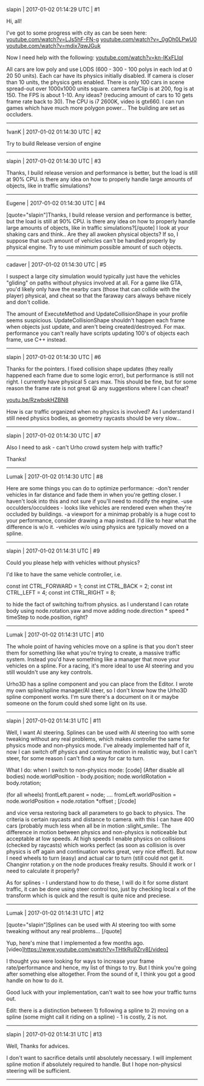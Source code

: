 slapin | 2017-01-02 01:14:29 UTC | #1

Hi, all!

I've got to some progress with city as can be seen here:
[youtube.com/watch?v=LJs5hF-FN-g](https://www.youtube.com/watch?v=LJs5hF-FN-g)
[youtube.com/watch?v=_0gOh0LPwU0](https://www.youtube.com/watch?v=_0gOh0LPwU0)
[youtube.com/watch?v=mdix7qwJGuk](https://www.youtube.com/watch?v=mdix7qwJGuk)

Now I need help with the following:
[youtube.com/watch?v=kn-IKxFLlqI](https://www.youtube.com/watch?v=kn-IKxFLlqI)

All cars are low poly and use LODS (600 - 300 - 100 polys in each lod at 0 20 50 units). Each car have its physics initially disabled.
If camera is closer than 10 units, the physics gets enabled. There is only 100 cars in scene spread-out over 1000x1000 units square.
camera farClip is at 200, fog is at 150. The FPS is about 1-10. Any ideas?
(reducing amount of cars to 10 gets frame rate back to 30).
The CPU is i7 2600K, video is gtx660. I can run games which have much more polygon power...
The building are set as occluders.

-------------------------

1vanK | 2017-01-02 01:14:30 UTC | #2

Try to build Release version of engine

-------------------------

slapin | 2017-01-02 01:14:30 UTC | #3

Thanks, I build release version and performance is better, but the load is still at 90% CPU.
is there any idea on how to properly handle large amounts of objects, like in traffic simulations?

-------------------------

Eugene | 2017-01-02 01:14:30 UTC | #4

[quote="slapin"]Thanks, I build release version and performance is better, but the load is still at 90% CPU.
is there any idea on how to properly handle large amounts of objects, like in traffic simulations?[/quote]
I look at your shaking cars and think.. Are they all awoken physical objects? If so, I suppose that such amount of vehicles can't be handled properly by physical engine. Try to use minimum possible amount of such objects.

-------------------------

cadaver | 2017-01-02 01:14:30 UTC | #5

I suspect a large city simulation would typically just have the vehicles "gliding" on paths without physics involved at all. For a game like GTA, you'd likely only have the nearby cars (those that can collide with the player) physical, and cheat so that the faraway cars always behave nicely and don't collide.

The amount of ExecuteMethod and UpdateCollisionShape in your profile seems suspicious. UpdateCollisionShape shouldn't happen each frame when objects just update, and aren't being created/destroyed. For max. performance you can't really have scripts updating 100's of objects each frame, use C++ instead.

-------------------------

slapin | 2017-01-02 01:14:30 UTC | #6

Thanks for the pointers. I fixed collision shape updates (they really happened each frame due to some logic error), but performance is still not right. I currently have physical 5 cars max. This should be fine, but for some reason the frame rate is not great :frowning:
any suggestions where I can cheat?

[youtu.be/RzwbokHZBN8](https://youtu.be/RzwbokHZBN8)

How is car traffic organized when no physics is involved? As I understand I still need physics bodies, as geometry raycasts should be very slow...

-------------------------

slapin | 2017-01-02 01:14:30 UTC | #7

Also I need to ask - can't Urho crowd system help with traffic?

Thanks!

-------------------------

Lumak | 2017-01-02 01:14:30 UTC | #8

Here are some things you can do to optimize performance:
-don't render vehicles in far distance and fade them in when you're getting closer. I haven't look into this and not sure if you'll need to modify the engine.
-use occulders/occuldees - looks like vehicles are rendered even when they're occluded by buildings.
-a viewport for a minimap probably is a huge cost to your performance, consider drawing a map instead. I'd like to hear what the difference is w/o it.
-vehicles w/o using physics are typically moved on a spline.

-------------------------

slapin | 2017-01-02 01:14:31 UTC | #9

Could you please help with vehicles without physics?

I'd like to have the same vehicle controller, i.e.

const int CTRL_FORWARD = 1;
const int CTRL_BACK = 2;
const int CTRL_LEFT = 4;
const int CTRL_RIGHT = 8;

to hide the fact of switching to/from physics. as I understand I can rotate body using node.rotation.yaw and move adding node.direction * speed * timeStep to node.position, right?

-------------------------

Lumak | 2017-01-02 01:14:31 UTC | #10

The whole point of having vehicles move on a spline is that you don't steer them for something like what you're trying to create, a massive traffic system.  Instead you'd have something like a manager that move your vehicles on a spline.  For a racing, it's more ideal to use AI steering and you still wouldn't use any key controls.

Urho3D has a spline component and you can place from the Editor.  I wrote my own spline/spline manager/AI steer, so I don't know how the Urho3D spline component works. I'm sure there's a document on it or maybe someone on the forum could shed some light on its use.

-------------------------

slapin | 2017-01-02 01:14:31 UTC | #11

Well, I want AI steering. Splines can be used with AI steering too with some tweaking without any real problems, which makes controller the same for physics mode and non-physics mode.
I've already implemented half of it, now I can switch off physics and continue motion in realistic way, but I can't steer, for some reason I can't find a way for car to turn.

What I do:
when I switch to non-physics mode:
[code]
(After disable all bodies)
node.worldPosition - body.position;
node.worldRotation = body.rotation;

(for all wheels)
frontLeft.parent = node;
....
fromLeft.worldPosition = node.worldPosition + node.rotation *offset ;
[/code]

and vice versa restoring back all parameters to go back to physics. The criteria is certain raycasts and distance to camera.
with this I can have 400 cars  (probably much less when all be in motion :slight_smile:. The difference in motion between physics and
non-physics is noticeable but acceptable at low speeds. At high speeds I enable physics on collisions (checked by raycasts)
which works perfect (as soon as collision is over physics is off again and continuation works great, very nice effect).
But now I need wheels to turn (easy) and actual car to turn (still could not get it. Changinr rotation.y on the node
produces freaky results. Should it work or I need to calculate it properly?

As for splines - I understand how to do these, I will do it for some distant traffic, it can be done using steer control too, just by checking local x of the transform
which is quick and the result is quite nice and preciese.

-------------------------

Lumak | 2017-01-02 01:14:31 UTC | #12

[quote="slapin"]Splines can be used with AI steering too with some tweaking without any real problems... [/quote]

Yup, here's mine that I implemented a few months ago.
[video]https://www.youtube.com/watch?v=THtkRu9Zrv8[/video]

I thought you were looking for ways to increase your frame rate/performance and hence, my list of things to try.
But I think you're going after something else altogether.  From the sound of it, I think you got a good handle on how to do it.  

Good luck with your implementation, can't wait to see how your traffic turns out.

Edit: there is a distinction between 1) following a spline to 2) moving on a spline (some might call it riding on a spline) - 1 is costly, 2 is not.

-------------------------

slapin | 2017-01-02 01:14:31 UTC | #13

Well, Thanks for advices.

I don't want to sacrifice details until absolutely necessary. I will implement spline motion if absolutely required to handle.
But I hope non-physicsl steering will be sufficient.

-------------------------

